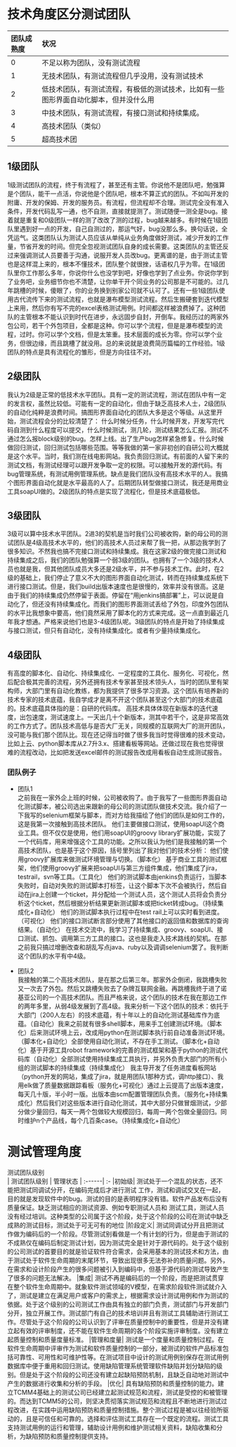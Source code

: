 
#  技术角度区分测试团队
| 团队成熟度 |  状况  
| :-| :-  
|0| 不足以称为团队，没有测试流程  
|1| 无技术团队，有测试流程但几乎没用，没有测试技术
|2| 低技术团队，有测试流程，有极低的测试技术，比如有一些图形界面自动化脚本，但并没什么用
|3| 中技术团队，有测试流程，有接口测试和持续集成。
|4| 高技术团队（类似）
|5| 超高技术团

## 1级团队
1级测试团队的流程，终于有流程了，甚至还有主管。你说他不是团队吧，勉强算是个团队，能干一点活，你说他是个团队吧，根本不算正式的团队。不如叫开发的附庸、开发的保姆、开发的服务员。有流程，但流程却不合理。测试完全没有准入条件，开发代码乱写一通，也不自测，直接就提测了。测试随便一测全是bug。接着就是重复和0级团队一样的测了改改了测的过程，bug越来越多。有时候在1级团队里遇到好一点的开发，自己自测过的，那运气好，bug没那么多。换句话说，全凭运气。这类团队认为测试人员应该从单纯从业务角度做好测试，减少开发的工作量，节省开发的时间。但完全忽视测试团队自身的成长需要。这类团队的主管还反过来强调测试人员要善于沟通，说服开发人员改bug。更离谱的是，由于测试主管也是这样混上来的，根本不懂技术，团队整个就很挫，话语权几乎为零。在1级团队里你工作那么多年，你说你什么也没学到吧，好像也学到了点业务。你说你学到了业务吧，业务细节你也不清楚，让你单干开个同业务的公司那是不可能的。过几年跳槽的时候，傻眼了，你的业务换到别家公司就不认可了。还有一些1级团队使用古代流传下来的测试流程，也就是瀑布模型测试流程。然后生搬硬套到迭代模型上来用，然后你有写不完的excel表格测试用例。时间都这样被浪费掉了。这种团队的主管根本不能认识到时代在进步，永远固步自封，开倒车。我经历过的两家外包公司，若干个外包项目，全都是这种。你可以学个流程，但是是瀑布模型的流程，过时。你可以学个文档，但是太笨重。技术层面的成长为零。你可以学个业务，但很边缘，而且跳槽了就没用。总的来说就是浪费简历篇幅的工作经验。1级团队的特点是具有流程化的雏形，但是方向往往不对。

## 2级团队
我认为2级是正常的低技术水平团队。具有一定的测试流程，测试在团队中有一定的发言权，虽然比较低。可能有一定的自动化，但由于缺乏高技术人士，2级团队的自动化纯粹是浪费时间。搞图形界面自动化的团队大多是这个等级。从这里开始，测试流程会分的比较清楚了：
什么时候分任务，什么时候开发，开发写完代码自测到什么程度可以提交，什么时候测试，测几轮，测试结果怎么汇报。测试不通过怎么报block级别的bug。怎样上线。出了生产bug怎样紧急修复。什么时候做回归测试，回归测试包括哪些范围。等等我做的第一家非初创的自研公司大概就是这个水平。当时，我们测在线电影网站。我负责回归测试。有前面的人留下来的测试文档，有测试经理可以跟开发争取一定的权限。可以接触开发的源代码。有bug管理系统，有测试用例管理系统。缺点是我们团队没有高技术水平的人。我搞个图形界面自动化就是水平最高的人了。后期团队转型做接口测试，我还是用商业工具soapUI做的。2级团队的特点是实现了流程化，但是技术底蕴极低。

## 3级团队
3级可以算中技术水平团队。2进3的契机是当时我们公司被收购，新的母公司的测试团队是4级高技术水平的，他们的高技术人员过来帮了我一把，从那边我学到了很多知识。不然我也搞不完接口测试和持续集成。我在这家2级的做完接口测试和持续集成之后，我们的团队勉强算一个弱3级的团队。也拥有了一个3级的技术人员也就是我，但其他团队成员大多还是2级水平，并不参与技术工作。此时，在2级的基础上，我们停止了意义不大的图形界面自动化测试，转而在持续集成系统下进行接口测试。但是，我们build出版本速度也是很慢的，效率并没有很高。这是由于我们的持续集成仍然停留于表面。停留在“用jenkins搞部署”上，可以说是自动化了，但还没有持续集成化。而我们的图形界面测试丢给了外包，印度外包团队的水平比我想象中要高，他们竟然采用了脚本化的方式来完成。这一点直到最近几年我才想通。严格来说他们也是3-4级团队呢。3级团队的特点是开始了持续集成与接口测试，但只有自动化，没有持续集成化。或者有少量持续集成化。
## 4级团队
有高度的脚本化、自动化、持续集成化、一定程度的工具化、服务化、可视化，然后配合极其完善的流程，另外还拥有技术专家甚至技术领头人，当时的团队里有架构师，大部门里有自动化教练，都为我提供了很多学习资源。这个团队有培养新的技术专家的技术底蕴，我自学成才是离不开这个团队甚至这个大部门的技术底蕴的。技术底蕴具体指的是：自研的代码库。
高技术具体体现在新版本的迭代速度，出包速度，测试速度上。一天出几十个新版本，测其中若干个，这是非常高效的工作方式了。团队技术高低与是否大厂无关，同规模的互联网大厂的测开团队，没可能与我们那个团队比。现在还记得当时做了很多我当时觉得很难的技术变动，比如上云、python脚本库从2.7升3.x、搭建看板等网站。还做过现在我也觉得很难的流程改动，比如把发送excel邮件的测试报告改成用看板自动生成测试报告。

### 团队例子
* 团队1  
之前我在一家外企上班的时候，公司被收购了。由于我写了一些图形界面自动化测试脚本，被公司选出来跟新的母公司的测试团队做技术交流。我介绍了一下我写的selenium框架与脚本，而对方给我描绘了他们的团队是如何工作的，这是我第一次接触到高技术团队。
他们主要做接口测试，使用soapUI这个商业工具。但不仅仅是使用，他们用soapUI的groovy library扩展功能，实现了一个代码库，用来增强这个工具的功能。之所以我认为他们是我接触的第一个高技术团队，也是基于这个原因，括号里列出了我对他们的技术分析：
他们使用groovy扩展库来做测试环境管理与切换。（脚本化）
基于商业工具的测试框架，他们使用groovy扩展来把soapUI与第三方组件集成，他们集成了jira，testrail，svn等工具。（工具化）
他们的测试脚本由jenkins负责运行，当脚本失败时，自动对失败的测试脚本打标签，让这个脚本下次不会被执行，然后自动在jira上创建一个ticket，并分配给一个测试人员，这个测试人员将会负责分析这个ticket，然后根据分析结果更新测试脚本或把ticket转成bug。（持续集成化+自动化）
他们的测试脚本执行过程中在test rail上可以实时看到进度。（可视化）
他们的接口测试断言部分使用了其他接口的返回值和数据库的查询结果。（自动化）
在技术交流中，我学习了持续集成、groovy、soapUI、接口测试、抓包、调用第三方工具的接口。这也是我走入技术路线的契机。在那之前我只搞过增删改查和胡乱写点java、ruby以及调调selenium罢了。我判断这个团队的水平有中4级。

* 团队2  
我接触的第二个高技术团队，是在那之后第三年。那家外企倒闭，我跳槽失败又一次去了外包。然后又跳槽失败去了杂牌互联网金融。再跳槽我终于进了诺基亚公司的一个高技术团队。而且严格来说，这个团队的技术在我在那边工作的两年多里，从弱4级发展到了高4级。我来分析一下这个团队的技术：依托于大部门（200人左右）的技术底蕴，有十年以上的自动化测试基础库作为底蕴。（自动化）我来之前就有很多shell脚本，用来手工创建测试环境。（脚本化）后来测试环境上云，改成用python在测试脚本执行前自动准备测试环境。（脚本化+自动化）全部使用自动化测试，不存在手工测试。（脚本化+自动化）基于开源工具robot framework的完善的测试框架和基于python的测试代码库（自动化）全部测试使用持续集成工具执行，并另外负责大部门的所有小组的测试脚本的持续集成（持续集成化）
我主导开发了任务进度看板网站（python开发的网站，集成了jira，就是用团队1那种方式，调http接口）、我用elk做了质量数据跟踪看板（服务化+可视化）通过上云提高了出版本速度，每天几十版，半小时一版。出版本由scm配置管理团队负责。（服务化+持续集成化）然后我们对这些版本进行自动化测试，其中大部分只做冒烟测试，少部分做少量回归，每天一两个包做较大规模回归，每周一两个包做全量回归。同时维护n个产品线，每个几百条case。（持续集成化+自动化）







# 测试管理角度
<div style="width:100px">测试团队级别</div>
| 测试团队级别 | 管理状态
| :------| :-  
|初始级| 测试处于一个混乱的状态，还不能把测试同调试分开，在编码完成后才进行测试 工作，测试和调试交叉在一起，目的就是发现软件中的bug。测试的目的是表明程序没有错。软件产品发布后没有质量保证。缺乏测试相应的测试资源、例如专职测试人员和 测试工具，测试人员没有经过培训。这种类型的公司属于这个阶段，处于这个阶段的公司在测试中缺乏成熟的测试目标，测试处于可无可有的地位
|阶段定义| 测试同调试分开且把测试作做为编码后的一个阶段。尽管测试别看做是一个有计划的行为，但是由于测试的不成熟仅在编码后制定测试计划，因为测试完全是针对于源代码的。处于这个级别的公司测试的首要目的就是验证软件符合需求，会采用基本的测试技术和方法，由于测试处于软件生命周期的末尾环节，导致出现很多无法弥补的质量问题。另外，在需求和设计阶段产生的很多问题被引入到编码中，但基于源代码的测试导致产生了很多的问题无法解决。
|集成| 测试不再是编码后的一个阶段，而是把测试贯穿在整个软件生命周期中。就象软件测试领域的V模型，在需求阶段软件测试就介入了，测试是建立在满足用户或客户的需求上，根据需求设计测试用例和作为测试的依据。处于这个级别的公司测试工作由具有独立的部门负责，测试部门与开发部门分开，独立开展工作。测试部门有自己的技术培训并且有测试工具辅助进行测试工作。尽管处于这个阶段的公司认识到了评审在质量控制中的重要性，但是并没有建立起有效的评审制度，还不能在软件生命周期的各个阶段实施评审制度。没有建立起质量控制和质量度量标准。
|管理和度量|  测试是一个度量和质量控制过程。在软件生命周期中评审作为测试和软件质量控制的一部分，被测试的软件产品标准包括可靠性、可用性和可维护性等。在测试项目中设计的测试用例别保存在测试用例数据库中便于重用和回归测试。使用缺陷管理系统管理软件缺陷并划分缺陷的级别。但是处于这个阶段的公司还没有建立起缺陷预防机制，且缺乏自动地对测试中产生的数据进行收集和分析的手段。
|优化| 具有缺陷预防和质量控制的能力。建立TCMM4基础上的测试公司已经建立起测试规范和流程，测试是受控的和被管理的。而达到TCMM5的公司，则坚决贯彻落实测试规范和流程且不断地进行测试过程改进，在实践中运用缺陷预防和质量控制措施。整个测试过程是被以往经验所驱动的，且是可信任和可靠的。选择和评估测试工具存在一个既定的流程。测试工具支持测试用例的运行和管理，辅助设计用例和维护测试相关资料，缺陷收集和分析，为缺陷预防和质量控制提供支持。